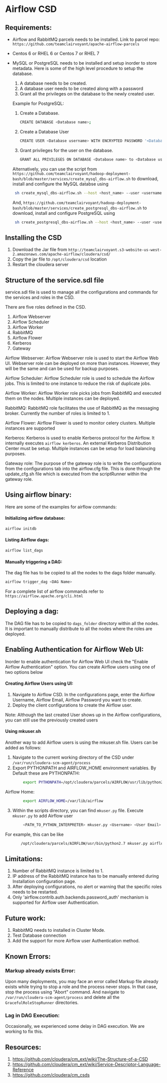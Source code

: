 # Airflow CSD

## Requirements:
- Airflow and RabbitMQ parcels needs to be installed. Link to parcel repo: `https://github.com/teamclairvoyant/apache-airflow-parcels`
- Centos 6 or RHEL 6 or Centos 7 or RHEL 7
- MySQL or PostgreSQL needs to be installed and setup inorder to store metadata. Here is some of the high level procedure to setup the database. 
   
   1. A database needs to be created.
   2. A database user needs to be created along with a password
   3. Grant all the privileges on the database to the newly created user. 
   
   Example for PostgreSQL:
   1. Create a Database.
      ```bash
      CREATE DATABASE <Database name>;
      ```
   2. Create a Database User
      ```bash
      CREATE USER <Database username> WITH ENCRYPTED PASSWORD '<Database Password>';
      ```
   3. Grant privileges for the user on the database.
      ```bash
      GRANT ALL PRIVILEGES ON DATABASE <Database name> to <Database username>;
      ```
   Alternatively, you can use the script from `https://github.com/teamclairvoyant/hadoop-deployment-bash/blob/master/services/create_mysql_dbs-airflow.sh` to download, install and configure the MySQL databse using
   ```bash
    sh create_mysql_dbs-airflow.sh --host <host_name> --user <username> --password <password>
   ```
   And, `https://github.com/teamclairvoyant/hadoop-deployment-bash/blob/master/services/create_postgresql_dbs-airflow.sh` to download, install and configure PostgreSQL using
   ```bash
    sh create_postgresql_dbs-airflow.sh --host <host_name> --user <username> --password <password>
   ```
## Installing the CSD
1. Download the Jar file from `http://teamclairvoyant.s3-website-us-west-2.amazonaws.com/apache-airflow/cloudera/csd/`
2. Copy the jar file to `/opt/cloudera/csd` location
3. Restart the cloudera server

## Structure of the service.sdl file
service.sdl file is used to manage all the configurations and commands for the services and roles in the CSD.

There are five roles defined in the CSD.
1. Airflow Webserver
2. Airflow Scheduler
3. Airflow Worker
4. RabbitMQ
5. Airflow Flower
6. Kerberos
7. Gateway

Airflow Webserver: Airflow Webserver role is used to start the Airflow Web UI. Webserver role can be deployed on more than instances. However, they will be the same and can be used for backup purposes.

Airflow Scheduler: Airflow Scheduler role is used to schedule the Airflow jobs. This is limited to one instance to reduce the risk of duplicate jobs. 

Airflow Worker: Airflow Worker role picks jobs from RabbitMQ and executed them on the nodes. Multiple instances can be deployed. 

RabbitMQ: RabbitMQ role facilitates the use of RabbitMQ as the messaging broker. Currently the number of roles is limited to 1.  

Airflow Flower: Airflow Flower is used to monitor  celery clusters. Multiple instances are supported

Kerberos: Kerberos is used to enable Kerberos protocol for the Airflow. It internally executes `airflow kerberos`. An external Kerberos Distribution Center must be setup. Multiple instances can be setup for load balancing purposes.

Gateway role: The purpose of the gateway role is to write the configurations from the configurations tab into the airflow.cfg file. This is done through the update_cfg.sh file which is executed from the scriptRunner within the gateway role.

## Using airflow binary: 
Here are some of the examples for airflow commands: 
#### Initializing airflow database: 
```bash
airflow initdb
```
#### Listing Airflow dags:
```bash
airflow list_dags
```
#### Manually triggering a DAG:
The dag file has to be copied to all the nodes to the dags folder manually. 
```bash
airflow trigger_dag <DAG Name>
```

For a complete list of airflow commands refer to `https://airflow.apache.org/cli.html`

## Deploying a dag:
  The DAG file has to be copied to `dags_folder` directory within all the nodes. It is important to manually distribute to all the nodes where the roles are deployed. 

## Enabling Authentication for Airflow Web UI:
   Inorder to enable authentication for Airflow Web UI check the "Enable Airflow Authentication" option. You can create Airflow users using one of two options below
    
#### Creating Airflow Users using UI:
1. Navigate to Airflow CSD. In the configurations page, enter the Airflow Username, Airflow Email, Airflow Password you want to create. 
2. Deploy the client configurations to create the Airflow user.

Note: Although the last created User shows up in the Airflow configurations, you can still use the previously created users

#### Using mkuser.sh 
Another way to add Airflow users is using the mkuser.sh file. Users can be added as follows:
1. Navigate to the current working directory of the CSD under `/var/run/cloudera-scm-agent/process`
2. Export PYTHONPATH and AIRFLOW_HOME environment variables. By Default these are 
PYTHONPATH:
```bash
        export PYTHONPATH=/opt/cloudera/parcels/AIRFLOW/usr/lib/python2.7/site-packages:$PYTHONPATH
```
Airflow Home: 
```bash
        export AIRFLOW_HOME=/var/lib/airflow
```
3. Within the scripts directory, you can find `mkuser.py` file. Execute `mkuser.py` to add Airflow user
```bash
        <PATH_TO_PYTHON_INTERPRETER> mkuser.py <Username> <User Email> <Password>
```
For example, this can be like 
```bash
       /opt/cloudera/parcels/AIRFLOW/usr/bin/python2.7 mkuser.py airflowUser airflow@email.com airflowUserPassword
```

## Limitations:
1. Number of RabbitMQ instance is limited to 1. 
2. IP address of the RabbitMQ instance has to be manually entered during Installation configuration page.
3. After deploying configurations, no alert or warning that the specific roles needs to be restarted. 
4. Only 'airflow.contrib.auth.backends.password_auth' mechanism is supported for Airflow user Authentication. 

## Future work:
1. RabbitMQ needs to installed in Cluster Mode. 
2. Test Database connection
3. Add the support for more Airflow user Authentication method.


## Known Errors:
### Markup already exists Error:

Upon many deployments, you may face an error called Markup file already exists while trying to stop a role and the process never stops. In that case, stop the process using "Abort" command. And navigate to `/var/run/cloudera-scm-agent/process` and delete all the `GracefulRoleStopRunner` directories.

### Lag in DAG Execution:

Occasionally, we experienced some delay in DAG execution. We are working to fix this. 

## Resources:
1. https://github.com/cloudera/cm_ext/wiki/The-Structure-of-a-CSD
2. https://github.com/cloudera/cm_ext/wiki/Service-Descriptor-Language-Reference
3. https://github.com/cloudera/cm_csds